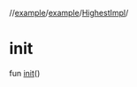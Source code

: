 //[example](../../index.md)/[example](../index.md)/[HighestImpl](index.md)/[<init>](-init-.md)



# init  
fun [init](-init-.md)()
